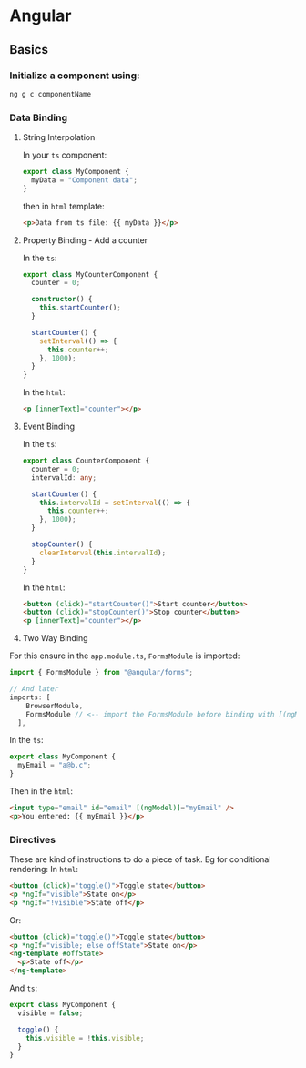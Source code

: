 # Angular

## Basics

### Initialize a component using:

```sh
ng g c componentName
```

### Data Binding

1. String Interpolation

   In your `ts` component:

   ```ts
   export class MyComponent {
     myData = "Component data";
   }
   ```

   then in `html` template:

   ```html
   <p>Data from ts file: {{ myData }}</p>
   ```

2. Property Binding - Add a counter

   In the `ts`:

   ```ts
   export class MyCounterComponent {
     counter = 0;

     constructor() {
       this.startCounter();
     }

     startCounter() {
       setInterval(() => {
         this.counter++;
       }, 1000);
     }
   }
   ```

   In the `html`:

   ```html
   <p [innerText]="counter"></p>
   ```

3. Event Binding

   In the `ts`:

   ```ts
   export class CounterComponent {
     counter = 0;
     intervalId: any;

     startCounter() {
       this.intervalId = setInterval(() => {
         this.counter++;
       }, 1000);
     }

     stopCounter() {
       clearInterval(this.intervalId);
     }
   }
   ```

   In the `html`:

   ```html
   <button (click)="startCounter()">Start counter</button>
   <button (click)="stopCounter()">Stop counter</button>
   <p [innerText]="counter"></p>
   ```

4. Two Way Binding

For this ensure in the `app.module.ts`, `FormsModule` is imported:

```ts
import { FormsModule } from "@angular/forms";

// And later
imports: [
    BrowserModule,
    FormsModule // <-- import the FormsModule before binding with [(ngModel)]
  ],
```

In the `ts`:

```ts
export class MyComponent {
  myEmail = "a@b.c";
}
```

Then in the `html`:

```html
<input type="email" id="email" [(ngModel)]="myEmail" />
<p>You entered: {{ myEmail }}</p>
```

### Directives

These are kind of instructions to do a piece of task. Eg for conditional rendering:
In `html`:

```html
<button (click)="toggle()">Toggle state</button>
<p *ngIf="visible">State on</p>
<p *ngIf="!visible">State off</p>
```

Or:

```html
<button (click)="toggle()">Toggle state</button>
<p *ngIf="visible; else offState">State on</p>
<ng-template #offState>
  <p>State off</p>
</ng-template>
```

And `ts`:

```ts
export class MyComponent {
  visible = false;

  toggle() {
    this.visible = !this.visible;
  }
}
```
